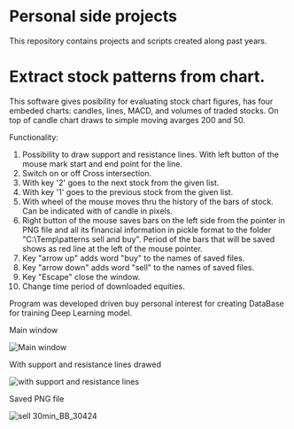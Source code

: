 # Personal side projects
 
This repository contains projects and scripts created along past years.

# Extract stock patterns from chart.
This software gives posibility for evaluating stock chart figures, has four embeded charts: candles, lines, MACD, and volumes of traded stocks. On top of candle chart draws to simple moving avarges 200 and 50.

Functionality:
1. Possibility to draw support and resistance lines. With left button of the mouse mark start and end point for the line.
2. Switch on or off Cross intersection.
3. With key '2' goes to the next stock from the given list.
4. With key '1' goes to the previous stock from the given list.
5. With wheel of the mouse moves thru the history of the bars of stock. Can be indicated with of candle in pixels.
6. Right button of the mouse saves bars on the left side from the pointer in PNG file and all its financial information in pickle format to the folder "C:\Temp\patterns sell and buy". Period of the bars that will be saved shows as red line at the left of the mouse pointer.
7. Key "arrow up" adds word "buy" to the names of saved files.
8. Key "arrow down" adds word "sell" to the names of saved files.
9. Key "Escape" close the window.
10. Change time period of downloaded equities.

Program was developed driven buy personal interest for creating DataBase for training Deep Learning model.

Main window

![Main window](https://user-images.githubusercontent.com/58216241/184958997-2491c43c-1c81-4632-bfb4-d5369230efb2.PNG)

With support and resistance lines drawed

![with support and resistance lines](https://user-images.githubusercontent.com/58216241/184969281-c6bdf85b-2557-4288-b784-d000d4956a45.png)

Saved PNG file

![sell 30min_BB_30424](https://user-images.githubusercontent.com/58216241/184959807-ae64ce8f-bcb8-4cd6-ba61-0650859ad258.png)
